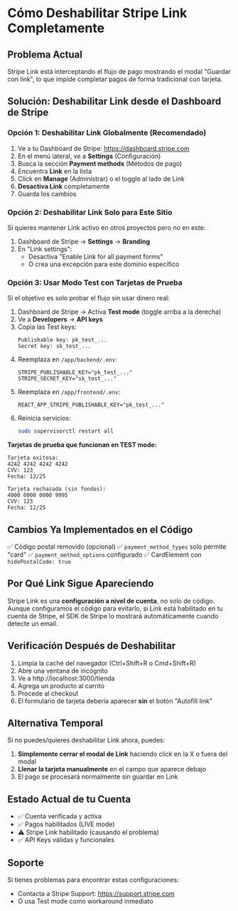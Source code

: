 # Cómo Deshabilitar Stripe Link Completamente

## Problema Actual

Stripe Link está interceptando el flujo de pago mostrando el modal "Guardar con link", lo que impide completar pagos de forma tradicional con tarjeta.

## Solución: Deshabilitar Link desde el Dashboard de Stripe

### Opción 1: Deshabilitar Link Globalmente (Recomendado)

1. Ve a tu Dashboard de Stripe: https://dashboard.stripe.com
2. En el menú lateral, ve a **Settings** (Configuración)
3. Busca la sección **Payment methods** (Métodos de pago)
4. Encuentra **Link** en la lista
5. Click en **Manage** (Administrar) o el toggle al lado de Link
6. **Desactiva Link** completamente
7. Guarda los cambios

### Opción 2: Deshabilitar Link Solo para Este Sitio

Si quieres mantener Link activo en otros proyectos pero no en este:

1. Dashboard de Stripe → **Settings** → **Branding**
2. En "Link settings":
   - Desactiva "Enable Link for all payment forms"
   - O crea una excepción para este dominio específico

### Opción 3: Usar Modo Test con Tarjetas de Prueba

Si el objetivo es solo probar el flujo sin usar dinero real:

1. Dashboard de Stripe → Activa **Test mode** (toggle arriba a la derecha)
2. Ve a **Developers** → **API keys**
3. Copia las Test keys:
   ```
   Publishable key: pk_test_...
   Secret key: sk_test_...
   ```
4. Reemplaza en `/app/backend/.env`:
   ```
   STRIPE_PUBLISHABLE_KEY="pk_test_..."
   STRIPE_SECRET_KEY="sk_test_..."
   ```
5. Reemplaza en `/app/frontend/.env`:
   ```
   REACT_APP_STRIPE_PUBLISHABLE_KEY="pk_test_..."
   ```
6. Reinicia servicios:
   ```bash
   sudo supervisorctl restart all
   ```

**Tarjetas de prueba que funcionan en TEST mode:**
```
Tarjeta exitosa:
4242 4242 4242 4242
CVV: 123
Fecha: 12/25

Tarjeta rechazada (sin fondos):
4000 0000 0000 9995
CVV: 123
Fecha: 12/25
```

## Cambios Ya Implementados en el Código

✅ Código postal removido (opcional)
✅ `payment_method_types` solo permite "card"
✅ `payment_method_options` configurado
✅ CardElement con `hidePostalCode: true`

## Por Qué Link Sigue Apareciendo

Stripe Link es una **configuración a nivel de cuenta**, no solo de código. Aunque configuramos el código para evitarlo, si Link está habilitado en tu cuenta de Stripe, el SDK de Stripe lo mostrará automáticamente cuando detecte un email.

## Verificación Después de Deshabilitar

1. Limpia la caché del navegador (Ctrl+Shift+R o Cmd+Shift+R)
2. Abre una ventana de incógnito
3. Ve a http://localhost:3000/tienda
4. Agrega un producto al carrito
5. Procede al checkout
6. El formulario de tarjeta debería aparecer **sin** el botón "Autofill link"

## Alternativa Temporal

Si no puedes/quieres deshabilitar Link ahora, puedes:

1. **Simplemente cerrar el modal de Link** haciendo click en la X o fuera del modal
2. **Llenar la tarjeta manualmente** en el campo que aparece debajo
3. El pago se procesará normalmente sin guardar en Link

## Estado Actual de tu Cuenta

- ✅ Cuenta verificada y activa
- ✅ Pagos habilitados (LIVE mode)
- ⚠️ Stripe Link habilitado (causando el problema)
- ✅ API Keys válidas y funcionales

## Soporte

Si tienes problemas para encontrar estas configuraciones:
- Contacta a Stripe Support: https://support.stripe.com
- O usa Test mode como workaround inmediato
